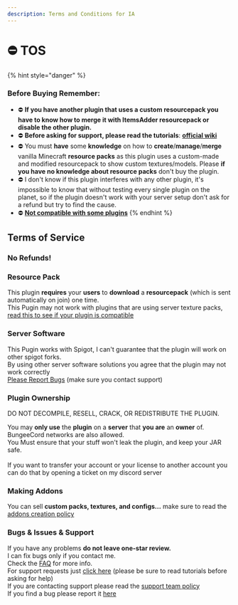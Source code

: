 ```yaml
---
description: Terms and Conditions for IA
---
```


# ⛔ TOS

{% hint style="danger" %}
### **Before Buying Remember:**

* ⛔ **If you have another plugin that uses a custom resourcepack you have to know how to merge it with ItemsAdder resourcepack or disable the other plugin.**
* ⛔ **Before asking for support, please read the tutorials**: [**official wiki**](https://itemsadder.devs.beer/)
* ⛔ You must **have** some **knowledge** on how to **create**/**manage**/**merge** vanilla Minecraft **resource packs** as this plugin uses a custom-made and modified resourcepack to show custom textures/models. Please **if you have no knowledge about resource packs** don't buy the plugin.
* ⛔ I don't know if this plugin interferes with any other plugin, it's impossible to know that without testing every single plugin on the planet, so if the plugin doesn't work with your server setup don't ask for a refund but try to find the cause.
* ⛔ [**Not compatible with some plugins**](https://itemsadder.devs.beer/compatibility-with-other-plugins/not-compatible)
{% endhint %}

## **Terms of Service**

### No Refunds!

### Resource Pack

This plugin **requires** your **users** to **download** a **resourcepack** (which is sent automatically on join) one time.\
This Pugin may not work with plugins that are using server texture packs, [read this to see if your plugin is compatible](../compatibility-with-other-plugins/)

### Server Software

This Pugin works with Spigot, I can't guarantee that the plugin will work on other spigot forks.\
By using other server software solutions you agree that the plugin may not work correctly\
[Please Report Bugs](../other/support/report-a-bug.md) (make sure you contact support)

### **Plugin Ownership**

DO NOT DECOMPILE, RESELL, CRACK, OR REDISTRIBUTE THE PLUGIN.

You may **only use** the **plugin** on a **server** that **you are** an **owner** of.\
BungeeCord networks are also allowed.\
You Must ensure that your stuff won't leak the plugin, and keep your JAR safe.\
\
If you want to transfer your account or your license to another account you can do that by opening a ticket on my discord server

### Making Addons

You can sell **custom packs, textures, and configs...** make sure to read the [addons creation policy](addon-creation-policy.md)

### Bugs & Issues & Support

If you have any problems **do not leave one-star review.**\
I can fix bugs only if you contact me.\
Check the [FAQ](https://itemsadder.devs.beer/faq) for more info.\
For support requests just [click here](https://itemsadder.devs.beer/support/) (please be sure to read tutorials before asking for help)\
If you are contacting support please read the [support team policy](support-team-policy.md)\
If you find a bug please report it [here](https://github.com/LoneDev6/ItemsAdder/issues)
